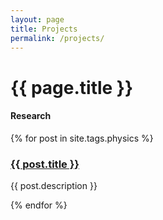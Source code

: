 ```yaml
---
layout: page
title: Projects
permalink: /projects/
---
```


<h1>{{ page.title }}</h1>

<h4>Research</h4>

{% for post in site.tags.physics %}

<h3><a href="{{ post.url }}">{{ post.title }}</a></h3>

<p class="description">{{ post.description }}</p>

{% endfor %}